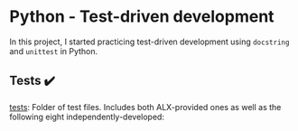 # Python - Test-driven development
In this project, I started practicing test-driven development using `docstring` and `unittest` in Python.

## Tests ✔️
[tests](https://github.com/richard-1257/alx-higher_level_programming/tree/master/0x07-python-test_driven_development/tests): Folder of test files. Includes both ALX-provided ones as well as the following eight independently-developed:
